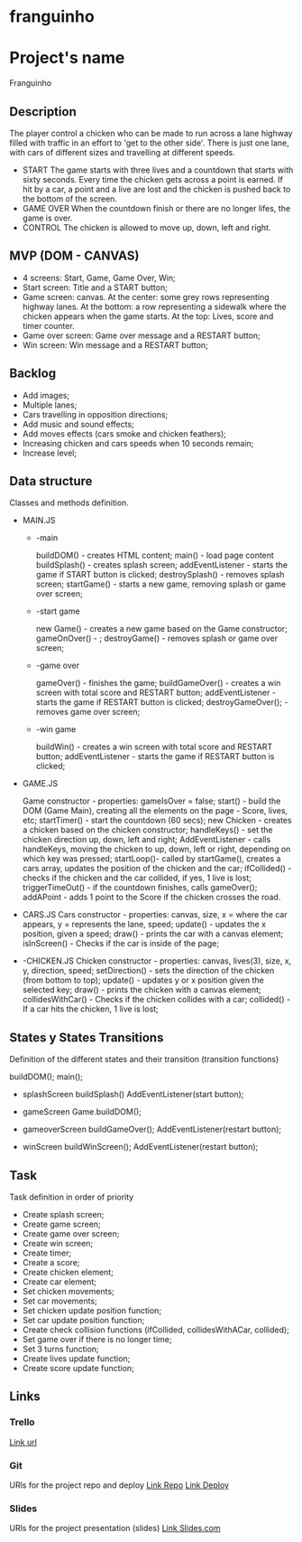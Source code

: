 # franguinho

# Project's name
Franguinho


## Description
The player control a chicken who can be made to run across a lane highway filled with traffic in an effort to 'get to the other side'. 
There is just one lane, with cars of different sizes and travelling at different speeds.
- START
The game starts with three lives and a countdown that starts with sixty seconds.
Every time the chicken gets across a point is earned. 
If hit by a car, a point and a live are lost and the chicken is pushed back to the bottom of the screen.
- GAME OVER
When the countdown finish or there are no longer lifes, the game is over.
- CONTROL
The chicken is allowed to move up, down, left and right. 


## MVP (DOM - CANVAS)
- 4 screens: Start, Game, Game Over, Win;
- Start screen: Title and a START button;
- Game screen: canvas. At the center: some grey rows representing highway lanes. At the bottom: a row representing a sidewalk where the chicken appears when the game starts. At the top: Lives, score and timer counter.
- Game over screen: Game over message and a RESTART button;
- Win screen: Win message and a RESTART button;


## Backlog
- Add images;
- Multiple lanes;
- Cars travelling in opposition directions;
- Add music and sound effects;
- Add moves effects (cars smoke and chicken feathers);
- Increasing chicken and cars speeds when 10 seconds remain;
- Increase level;


## Data structure
Classes and methods definition.

- MAIN.JS

  - -main

      buildDOM() - creates HTML content;
      main() - load page content
      buildSplash() - creates splash screen;
      addEventListener - starts the game if START button is clicked;
      destroySplash() - removes splash screen;
      startGame() - starts a new game, removing splash or game over screen;
     
  - -start game

      new Game() - creates a new game based on the Game constructor;
      gameOnOver() - ;
      destroyGame() - removes splash or game over screen;  
      

  - -game over

      gameOver() - finishes the game;
      buildGameOver() - creates a win screen with total score and RESTART button;
      addEventListener - starts the game if RESTART button is clicked;
      destroyGameOver(); - removes game over screen;


  - -win game

      buildWin() - creates a win screen with total score and RESTART button;
      addEventListener - starts the game if RESTART button is clicked;

- GAME.JS

    Game constructor - properties: gameIsOver = false;
    start() - build the DOM (Game Main), creating all the elements on the page - Score, lives, etc;
    startTimer() - start the countdown (60 secs);
    new Chicken - creates a chicken based on the chicken constructor;
    handleKeys() - set the chicken direction up, down, left and right;
    AddEventListener - calls handleKeys, moving the chicken to up, down, left or right, depending on which key was pressed;
    startLoop()- called by startGame(), creates a cars array, updates the position of the chicken and the car;
    ifCollided() - checks if the chicken and the car collided, if yes, 1 live is lost;
    triggerTimeOut() - if the countdown finishes, calls gameOver();
    addAPoint - adds 1 point to the Score if the chicken crosses the road.


- CARS.JS
    Cars constructor - properties: canvas, size, x = where the car appears, y = represents the lane, speed;
    update() - updates the x position, given a speed;
    draw() - prints the car with a canvas element;
    isInScreen() - Checks if the car is inside of the page;
  

- -CHICKEN.JS
    Chicken constructor - properties: canvas, lives(3), size, x, y, direction, speed;
    setDirection() - sets the direction of the chicken (from bottom to top);
    update() - updates y or x position given the selected key;
    draw() - prints the chicken with a canvas element;
    collidesWithCar() - Checks if the chicken collides with a car;
    collided() - If a car hits the chicken, 1 live is lost;

## States y States Transitions
Definition of the different states and their transition (transition functions)

  buildDOM();
  main();

- splashScreen
  buildSplash() 
  AddEventListener(start button);

- gameScreen
  Game.buildDOM();

- gameoverScreen
  buildGameOver();
  AddEventListener(restart button);

- winScreen
  buildWinScreen();
  AddEventListener(restart button);


## Task
Task definition in order of priority
- Create splash screen;
- Create game screen;
- Create game over screen;
- Create win screen;
- Create timer;
- Create a score;
- Create chicken element;
- Create car element;
- Set chicken movements;
- Set car movements;
- Set chicken update position function;
- Set car update position function;
- Create check collision functions (ifCollided, collidesWithACar, collided);
- Set game over if there is no longer time;
- Set 3 turns function;
- Create lives update function;
- Create score update function;


## Links


### Trello
[Link url](https://trello.com/b/CzLWHiMJ/franginho)


### Git
URls for the project repo and deploy
[Link Repo](https://github.com/Caroline-GMR/franguinho)
[Link Deploy](http://github.com)


### Slides
URls for the project presentation (slides)
[Link Slides.com](http://slides.com)

